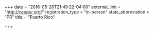 +++
date = "2016-05-26T21:49:22-04:00"
external_link = "http://ceepur.org/"
registration_type = "in-person"
state_abbreviation = "PR"
title = "Puerto Rico"

+++

